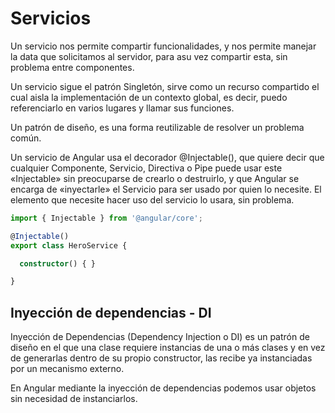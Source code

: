 # **Servicios**

Un servicio nos permite compartir funcionalidades, y nos permite manejar la data que solicitamos al servidor, para asu vez compartir esta, sin problema entre componentes.

Un servicio sigue el patrón Singletón, sirve como un recurso compartido el cual aisla la implementación de un contexto global, es decir, puedo referenciarlo en varios lugares y llamar sus funciones. 

Un patrón de diseño, es una forma reutilizable de resolver un problema común. 

Un servicio de Angular usa  el decorador @Injectable(), que quiere decir que cualquier Componente, Servicio, Directiva o Pipe puede usar este «Injectable» sin preocuparse de crearlo o destruirlo, y que Angular se encarga de «inyectarle» el Servicio para ser usado por quien lo necesite. El elemento que necesite hacer uso del servicio lo usara, sin problema.

```ts
import { Injectable } from '@angular/core';

@Injectable()
export class HeroService {

  constructor() { }

}
```

## Inyección de dependencias - DI

Inyección de Dependencias (Dependency Injection o DI) es un patrón de diseño en el que una clase requiere instancias de una o más clases y en vez de generarlas dentro de su propio constructor, las recibe ya instanciadas por un mecanismo externo.

En Angular mediante la inyección de dependencias podemos usar objetos sin necesidad de instanciarlos.
